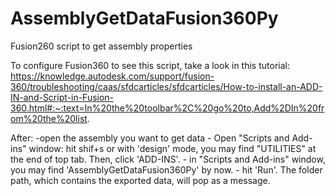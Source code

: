 # AssemblyGetDataFusion360Py
 Fusion260 script to get assembly properties

 To configure Fusion360 to see this script, take a look in this tutorial:
	https://knowledge.autodesk.com/support/fusion-360/troubleshooting/caas/sfdcarticles/sfdcarticles/How-to-install-an-ADD-IN-and-Script-in-Fusion-360.html#:~:text=In%20the%20toolbar%2C%20go%20to,Add%2DIn%20from%20the%20list.

 After:
	-open the assembly you want to get data
	- Open "Scripts and Add-ins" window:
		hit shif+s
		  or
		with 'design' mode, you may find "UTILITIES" at the end of top tab. Then, click 'ADD-INS'.
	- in "Scripts and Add-ins" window, you may find 'AssemblyGetDataFusion360Py' by now.
	- hit 'Run'. The folder path, which contains the exported data, will pop as a message.

